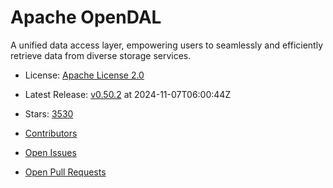 # Apache OpenDAL

A unified data access layer, empowering users to seamlessly and efficiently retrieve data from diverse storage services.


- License: [Apache License 2.0](https://spdx.org/licenses/Apache-2.0.html)
- Latest Release: [v0.50.2](https://github.com/apache/opendal/releases/tag/v0.50.2) at 2024-11-07T06:00:44Z
- Stars: [3530](https://github.com/apache/opendal/stargazers)


- [Contributors](https://github.com/apache/opendal/graphs/contributors)
- [Open Issues](https://github.com/apache/opendal/issues?q=sort%3Aupdated-desc+is%3Aissue+is%3Aopen)
- [Open Pull Requests](https://github.com/apache/opendal/pulls?q=sort%3Aupdated-desc+is%3Apr+is%3Aopen)
